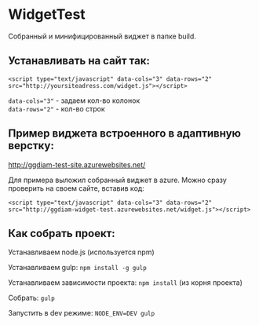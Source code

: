 # WidgetTest

Собранный и минифицированный виджет в папке build.

## Устанавливать на сайт так:
```
<script type="text/javascript" data-cols="3" data-rows="2" src="http://yoursiteadress.com/widget.js"></script>
```

```data-cols="3"``` - задаем кол-во колонок<br/>
```data-rows="2"``` - кол-во строк

## Пример виджета встроенного в адаптивную верстку:
http://ggdiam-test-site.azurewebsites.net/

Для примера выложил собранный виджет в azure.
Можно сразу проверить на своем сайте, вставив код:
```
<script type="text/javascript" data-cols="3" data-rows="2" src="http://ggdiam-widget-test.azurewebsites.net/widget.js"></script>
```

## Как собрать проект:

Устанавливаем node.js (используется npm)

Устанавливаем gulp: ```npm install -g gulp```

Устанавливаем зависимости проекта: ```npm install``` (из корня проекта)

Собрать: ```gulp```

Запустить в dev режиме: ```NODE_ENV=DEV gulp```
